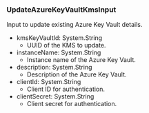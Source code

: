 ### UpdateAzureKeyVaultKmsInput
Input to update existing Azure Key Vault details.

- kmsKeyVaultId: System.String
  - UUID of the KMS to update.
- instanceName: System.String
  - Instance name of the Azure Key Vault.
- description: System.String
  - Description of the Azure Key Vault.
- clientId: System.String
  - Client ID for authentication.
- clientSecret: System.String
  - Client secret for authentication.
